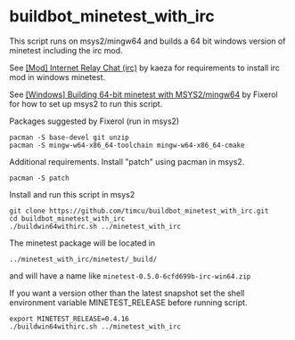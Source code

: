 # buildbot_minetest_with_irc

This script runs on msys2/mingw64 and builds a 64 bit windows version of minetest including the irc mod. 

See [\[Mod\] Internet Relay Chat (irc)](https://forum.minetest.net/viewtopic.php?f=11&t=3905&sid=1544b6daaac3a36c36646fceb2f0ac73&start=100#p213180) by kaeza for requirements to install irc mod in windows minetest.

See [\[Windows\] Building 64-bit minetest with MSYS2/mingw64](https://forum.minetest.net/viewtopic.php?f=42&t=17797) by Fixerol for how to set up msys2 to run this script.

Packages suggested by Fixerol (run in msys2)
```
pacman -S base-devel git unzip
pacman -S mingw-w64-x86_64-toolchain mingw-w64-x86_64-cmake
```
Additional requirements. Install "patch" using pacman in msys2.
```
pacman -S patch
```
Install and run this script in msys2
```
git clone https://github.com/timcu/buildbot_minetest_with_irc.git
cd buildbot_minetest_with_irc
./buildwin64withirc.sh ../minetest_with_irc
```
The minetest package will be located in 
```
../minetest_with_irc/minetest/_build/
```
and will have a name like `minetest-0.5.0-6cfd699b-irc-win64.zip`

If you want a version other than the latest snapshot set the shell environment variable MINETEST_RELEASE before running script.
```
export MINETEST_RELEASE=0.4.16
./buildwin64withirc.sh ../minetest_with_irc
```


